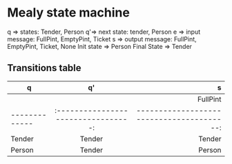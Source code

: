# Mealy state machine

q => states: Tender, Person
q'=> next state: tender, Person
e => input message: FullPint, EmptyPint, Ticket
s => output message: FullPint, EmptyPint, Ticket, None
Init state => Person
Final State => Tender

## Transitions table 

| q             | q'                                | s                                          |
| ------------- |:------------------------------------:|----------------------------------------:|
|               || FullPint||    EmptyPint||    Ticket | FullPint|    EmptyPint|    Ticket       |
| ------------- |:---------------------------------:|----------------------------------------:|
| Tender        | Tender  |Tender       | Person    | None    | None        | FullPint        |
| Person        | Tender  |Person       | Person    | Tender  | None        | FullPint        |
